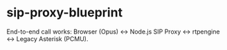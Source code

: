 # sip-proxy-blueprint
End-to-end call works: Browser (Opus) ↔ Node.js SIP Proxy ↔ rtpengine ↔ Legacy Asterisk (PCMU).
